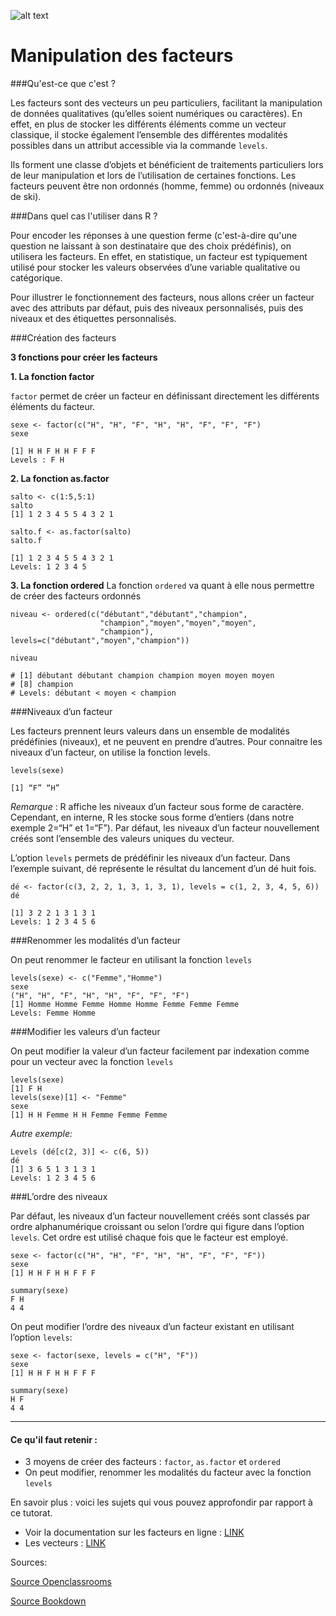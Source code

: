 
![alt text](https://upload.wikimedia.org/wikipedia/commons/9/92/PSB_Paris_School_of_Business%2C_logo_cartouche_bleu%2C_2016.jpg "Title")

# Manipulation des facteurs

###Qu'est-ce que c'est ?
 
Les facteurs sont des vecteurs un peu particuliers, facilitant la manipulation de données qualitatives (qu’elles soient numériques ou caractères).
En effet, en plus de stocker les différents éléments comme un vecteur classique, il stocke également l’ensemble des différentes modalités possibles dans un attribut accessible via la commande `levels`.

Ils forment une classe d’objets et bénéficient de traitements particuliers lors de leur manipulation et lors de l’utilisation de certaines fonctions. Les facteurs peuvent être non ordonnés (homme, femme) ou ordonnés (niveaux de ski).

###Dans quel cas l'utiliser dans R ?
 
Pour encoder les réponses à une question ferme (c'est-à-dire qu'une question ne laissant à son destinataire que des choix prédéfinis), on utilisera les facteurs. En effet, en statistique, un facteur est typiquement utilisé pour stocker les valeurs observées d’une variable qualitative ou catégorique.
 
Pour illustrer le fonctionnement des facteurs, nous allons créer un facteur avec des attributs par défaut, puis des niveaux personnalisés, puis des niveaux et des étiquettes personnalisés.

###Création des facteurs

**3 fonctions pour créer les facteurs**
 
**1.	La fonction factor**

`factor` permet de créer un facteur en définissant directement les différents éléments du facteur.

``` 
sexe <- factor(c("H", "H", "F", "H", "H", "F", "F", "F") 
sexe

[1] H H F H H F F F
Levels : F H
```

**2.	La fonction as.factor**

``` 
salto <- c(1:5,5:1)
salto
[1] 1 2 3 4 5 5 4 3 2 1

salto.f <- as.factor(salto)
salto.f

[1] 1 2 3 4 5 5 4 3 2 1
Levels: 1 2 3 4 5
```

**3.	La fonction ordered**
La fonction  `ordered`  va quant à elle nous permettre de créer des facteurs ordonnés

```
niveau <- ordered(c("débutant","débutant","champion",
                    "champion","moyen","moyen","moyen",
                    "champion"),
levels=c("débutant","moyen","champion"))

niveau

# [1] débutant débutant champion champion moyen moyen moyen
# [8] champion
# Levels: débutant < moyen < champion 
```

###Niveaux d’un facteur

Les facteurs prennent leurs valeurs dans un ensemble de modalités prédéfinies (niveaux), et ne peuvent en prendre d’autres.
Pour connaitre les niveaux d’un facteur, on utilise la fonction levels.

```
levels(sexe)
```
```
[1] “F” “H”
```

_Remarque_ : R affiche les niveaux d’un facteur sous forme de caractère. Cependant, en interne, R les stocke sous forme d’entiers (dans notre exemple 2=“H” et 1=“F”).
Par défaut, les niveaux d’un facteur nouvellement créés sont l’ensemble des valeurs uniques du vecteur.

L’option `levels` permets de prédéfinir les niveaux d’un facteur. Dans l’exemple suivant, dé représente le résultat du lancement d’un dé huit fois.

```
dé <- factor(c(3, 2, 2, 1, 3, 1, 3, 1), levels = c(1, 2, 3, 4, 5, 6))
dé
```
```
[1] 3 2 2 1 3 1 3 1
Levels: 1 2 3 4 5 6
```
###Renommer les modalités d’un facteur

On peut renommer le facteur en utilisant la fonction ```levels```

```
levels(sexe) <- c("Femme","Homme")
sexe
("H", "H", "F", "H", "H", "F", "F", "F")
[1] Homme Homme Femme Homme Homme Femme Femme Femme
Levels: Femme Homme
````

###Modifier les valeurs d’un facteur

On peut modifier la valeur d’un facteur facilement par indexation comme pour un vecteur avec la fonction ```levels```

```
levels(sexe) 
[1] F H
levels(sexe)[1] <- "Femme"
sexe
[1] H H Femme H H Femme Femme Femme
```

_Autre exemple:_
```
Levels (dé[c(2, 3)] <- c(6, 5))
dé	
[1] 3 6 5 1 3 1 3 1
Levels: 1 2 3 4 5 6
```

###L’ordre des niveaux

Par défaut, les niveaux d’un facteur nouvellement créés sont classés par ordre alphanumérique croissant ou selon l’ordre qui figure dans l’option ```levels```. Cet ordre est utilisé chaque fois que le facteur est employé.

```
sexe <- factor(c("H", "H", "F", "H", "H", "F", "F", "F"))
sexe
[1] H H F H H F F F
```

```
summary(sexe)
F H
4 4
```

On peut modifier l’ordre des niveaux d’un facteur existant en utilisant l’option ```levels```:

```
sexe <- factor(sexe, levels = c("H", "F"))
sexe
[1] H H F H H F F F
```
```
summary(sexe)
H F
4 4
```

----------------------------------------------------------------------
#### **Ce qu'il faut retenir** :
- 3 moyens de créer des facteurs : ```factor```, ```as.factor``` et ```ordered```
- On peut modifier, renommer les modalités du facteur avec la fonction ```levels```
 
 
 
En savoir plus : voici les sujets qui vous pouvez approfondir par rapport à ce tutorat.
- Voir la documentation sur les facteurs en ligne : [LINK](https://sodocumentation.net/fr/r/topic/1104/facteurs)
- Les vecteurs : [LINK](https://sodocumentation.net/fr/r/topic/1088/creation-de-vecteurs)
 
Sources:

[Source Openclassrooms](https://openclassrooms.com/fr/courses/4525256-initiez-vous-au-langage-r-pour-analyser-vos-donnees/6250873-utilisez-les-facteurs)

[Source Bookdown](https://bookdown.org/ael/rexplor/chap3-2.html)

